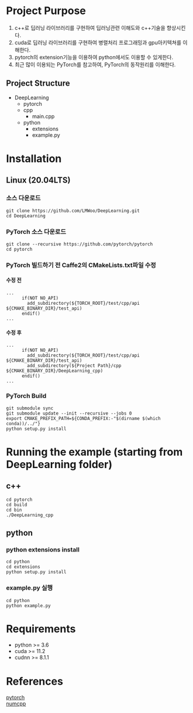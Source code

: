 # Project Purpose

 1. c++로 딥러닝 라이브러리를 구현하여 딥러닝관련 이해도와 c++기술을 향상시킨다.
 2. cuda로 딥러닝 라이브러리를 구현하여 병렬처리 프로그래밍과 gpu아키텍쳐를 이해한다.
 2. pytorch의 extension기능을 이용하여 python에서도 이용할 수 있게한다.
 3. 최근 많이 이용되는 PyTorch를 참고하여, PyTorch의 동작원리를 이해한다.

## Project Structure

* DeepLearning
  * pytorch
  * cpp
    * main.cpp
  * python 
    * extensions
    * example.py

# Installation

## Linux (20.04LTS)

### 소스 다운로드
```
git clone https://github.com/LMWoo/DeepLearning.git
cd DeepLearning
```

### PyTorch 소스 다운로드
```
git clone --recursive https://github.com/pytorch/pytorch
cd pytorch
```

### PyTorch 빌드하기 전 Caffe2의 CMakeLists.txt파일 수정

#### 수정 전
```
...
      if(NOT NO_API)
        add_subdirectory(${TORCH_ROOT}/test/cpp/api ${CMAKE_BINARY_DIR}/test_api)
      endif()
...
```

#### 수정 후
```
...
      if(NOT NO_API)
        add_subdirectory(${TORCH_ROOT}/test/cpp/api ${CMAKE_BINARY_DIR}/test_api)
        add_subdirectory(${Project Path}/cpp ${CMAKE_BINARY_DIR}/DeepLearning_cpp)
      endif()
...
```

### PyTorch Build
```
git submodule sync
git submodule update --init --recursive --jobs 0
export CMAKE_PREFIX_PATH=${CONDA_PREFIX:-"$(dirname $(which conda))/../"}
python setup.py install
```

# Running the example (starting from DeepLearning folder)
## c++
```
cd pytorch
cd build
cd bin
./DeepLearning_cpp
```

## python

### python extensions install
```
cd python
cd extensions
python setup.py install
```

### example.py 실행
```
cd python
python example.py
```

# Requirements
 * python >= 3.6
 * cuda >= 11.2
 * cudnn >= 8.1.1

# References
[pytorch](https://github.com/pytorch/pytorch) \
[numcpp](https://github.com/dpilger26/NumCpp)
